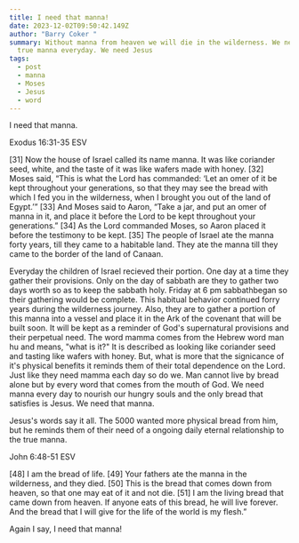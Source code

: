```yaml
---
title: I need that manna!
date: 2023-12-02T09:50:42.149Z
author: "Barry Coker "
summary: Without manna from heaven we will die in the wilderness. We need the
  true manna everyday. We need Jesus
tags:
  - post
  - manna
  - Moses
  - Jesus
  - word
---
```

I need that manna.

‭‭Exodus‬ ‭16:31‭-‬35‬ ‭ESV‬‬

\[31] Now the house of Israel called its name manna. It was like coriander seed, white, and the taste of it was like wafers made with honey. \[32] Moses said, “This is what the Lord has commanded: ‘Let an omer of it be kept throughout your generations, so that they may see the bread with which I fed you in the wilderness, when I brought you out of the land of Egypt.’” \[33] And Moses said to Aaron, “Take a jar, and put an omer of manna in it, and place it before the Lord to be kept throughout your generations.” \[34] As the Lord commanded Moses, so Aaron placed it before the testimony to be kept. \[35] The people of Israel ate the manna forty years, till they came to a habitable land. They ate the manna till they came to the border of the land of Canaan. 

Everyday the children of Israel recieved their portion. One day at a time they gather their provisions. Only on the day of sabbath are they to gather two days worth so as to keep the sabbath holy. Friday at 6 pm sabbathbegan so their gathering would be complete. This habitual behavior continued forry years during the wilderness journey. Also, they are to gather a portion of this manna into a vessel and place it in the Ark of the covenant that will be built soon. It will be kept as a reminder of God's supernatural provisions and their perpetual need. The word mamma comes from the Hebrew word man hu and means, "what is it?" It is described as looking like coriander seed and tasting like wafers with honey. But, what is more that the signicance of it's physical benefits it reminds them of their total dependence on the Lord. Just like they need mamma each day so do we. Man cannot live by bread alone but by every word that comes from the mouth of God. We need manna every day to nourish our hungry souls and the only bread that satisfies is Jesus. We need that manna.

Jesus's words say it all. The 5000 wanted more physical bread from him, but he reminds them of their need of a ongoing daily eternal relationship to the true manna.





‭‭John‬ ‭6:48‭-‬51‬ ‭ESV‬‬

\[48] I am the bread of life. \[49] Your fathers ate the manna in the wilderness, and they died. \[50] This is the bread that comes down from heaven, so that one may eat of it and not die. \[51] I am the living bread that came down from heaven. If anyone eats of this bread, he will live forever. And the bread that I will give for the life of the world is my flesh.”



Again I say, I need that manna!
